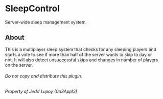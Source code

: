 # SleepControl
Server-wide sleep management system.

## About
This is a multiplayer sleep system that checks for any sleeping players and starts a vote to see if more than half of the server wants to skip to day or not. It will also detect unsuccessful skips and changes in number of players on the server.

###### Do not copy and distribute this plugin.
###### Property of Jedd Lupoy (0n3Appl3)
